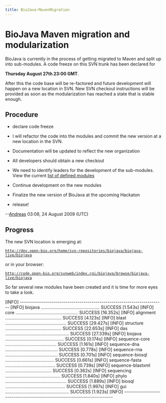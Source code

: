 ```yaml
---
title: BioJava:MavenMigration
---
```


BioJava Maven migration and modularization
==========================================

BioJava is currently in the process of getting migrated to Maven and
split up into sub-modules. A code freeze on this SVN trunk has been
declared for

**Thursday August 27th 23:00 GMT**.

After this the code base will be re-factored and future development will
happen on a new location in SVN. New SVN checkout instructions will be
provided as soon as the modularization has reached a state that is
stable enough.

Procedure
---------

-   declare code freeze

<!-- -->

-   I will refactor the code into the modules and commit the new version
    at a new location in the SVN.

<!-- -->

-   Documentation will be updated to reflect the new organization

<!-- -->

-   All developers should obtain a new checkout

<!-- -->

-   We need to identify leaders for the development of the sub-modules.
    View the current [list of defined
    modules](BioJava:Modules "wikilink")

<!-- -->

-   Continue development on the new modules

<!-- -->

-   Finalize the new version of BioJava at the upcoming Hackaton

<!-- -->

-   release!

--[Andreas](User:Andreas "wikilink") 03:08, 24 August 2009 (UTC)

Progress
--------

The new SVN location is emerging at:

[`http://dev.open-bio.org/home/svn-repositories/biojava/biojava-live/biojava`](http://dev.open-bio.org/home/svn-repositories/biojava/biojava-live/biojava)

or in your browser:

[`http://code.open-bio.org/svnweb/index.cgi/biojava/browse/biojava-live/biojava`](http://code.open-bio.org/svnweb/index.cgi/biojava/browse/biojava-live/biojava)

So far several new modules have been created and it is time for more
eyes to take a look.

[INFO] ------------------------------------------------------------------------
[INFO] biojava ............................................... SUCCESS
[1.543s] [INFO] core ..................................................
SUCCESS [16.352s] [INFO] alignment
............................................. SUCCESS [4.123s] [INFO]
blast ................................................. SUCCESS
[29.427s] [INFO] structure .............................................
SUCCESS [22.653s] [INFO] das
................................................... SUCCESS [27.339s]
[INFO] biojava ............................................... SUCCESS
[0.174s] [INFO] sequence-core .........................................
SUCCESS [1.161s] [INFO] sequence-dna
.......................................... SUCCESS [0.778s] [INFO]
sequence-rna .......................................... SUCCESS [0.701s]
[INFO] sequence-biosql ....................................... SUCCESS
[0.661s] [INFO] sequence-fasta ........................................
SUCCESS [0.739s] [INFO] sequence-blastxml
..................................... SUCCESS [0.362s] [INFO] sequencing
............................................ SUCCESS [1.840s] [INFO]
phylo ................................................. SUCCESS [1.889s]
[INFO] biosql ................................................ SUCCESS
[1.997s] [INFO] gui ...................................................
SUCCESS [1.923s]
[INFO] ------------------------------------------------------------------------

